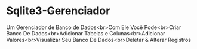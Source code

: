 # Sqlite3-Gerenciador
Um Gerenciador de Banco de Dados&lt;br>Com Ele Você Pode&lt;br>Criar Banco De Dados&lt;br>Adicionar Tabelas e Colunas&lt;br>Adicionar Valores&lt;br>Visualizar Seu Banco De Dados&lt;br>Deletar &amp; Alterar Registros
